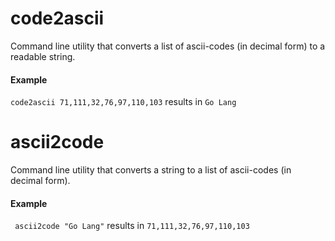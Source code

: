 code2ascii
============
Command line utility that converts a list of ascii-codes (in decimal form) to a readable string.

#### Example
``` code2ascii 71,111,32,76,97,110,103 ``` results in ```Go Lang```

ascii2code
============
Command line utility that converts a string to a list of ascii-codes (in decimal form).

#### Example
``` ascii2code "Go Lang"``` results in ```71,111,32,76,97,110,103```
